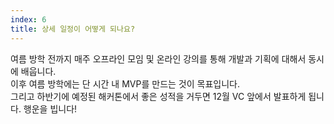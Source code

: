 ```yaml
---
index: 6
title: 상세 일정이 어떻게 되나요?
---
```


여름 방학 전까지 매주 오프라인 모임 및 온라인 강의를 통해 개발과 기획에 대해서 동시에 배웁니다.<br/> 
이후 여름 방학에는 단 시간 내 MVP를 만드는 것이 목표입니다.<br/> 
그리고 하반기에 예정된 해커톤에서 좋은 성적을 거두면 12월 VC 앞에서 발표하게 됩니다. 행운을 빕니다!
